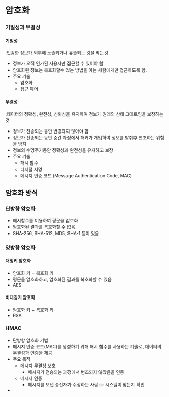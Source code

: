# 암호화

### 기밀성과 무결성
#### 기밀성
:민감한 정보가 외부에 노출되거나 유출되는 것을 막는것
- 정보가 오직 인가된 사용자만 접근할 수 있어야 함
- 암호화된 정보는 복호화할수 있는 방법을 아는 사람에게만 접근하도록 함.
- 주요 기술
    - 암호화
    - 접근 제어

#### 무결성
:데이터의 정확성, 완전성, 신뢰성을 유지하여 정보가 원래의 상태 그대로임을 보장하는 것
- 정보가 전송되는 동안 변경되지 않아야 함
- 정보가 전송되는 동안 중간 과정에서 해커가 개입하여 정보를 탈취후 변조하는 위험을 방지
- 정보의 수명주기동안 정확성과 완전성을 유지하고 보장
- 주요 기술
  - 해시 함수
  - 디지털 서명
  - 메시지 인증 코드 (Message Authentication Code, MAC)

## 암호화 방식

### 단방향 암호화 
- 해시함수를 이용하여 평문을 암호화
- 암호화된 결과를 복호화할 수 없음
- SHA-256, SHA-512, MD5, SHA-1 등이 있음

### 양방향 암호화
#### 대칭키 암호화
- 암호화 키 = 복호화 키
- 평문을 암호화하고, 암호화된 결과를 복호화할 수 있음
- AES 

#### 비대칭키 암호화
- 암호화 키 + 복호화 키
- RSA

### HMAC
- 단방향 암호화 기법
- 메시지 인증 코드(MAC)를 생성하기 위해 해시 함수를 사용하는 기술로, 데이터의 무결성과 인증을 제공
- 주요 목적
  - 메시지 무결성 보호
    - 메시지가 전송되는 과정에서 변조되지 않았음을 인증
  - 메시지 인증
    - 메시지를 보낸 송신자가 주장하는 사람 or 시스템이 맞는지 확인
- 


